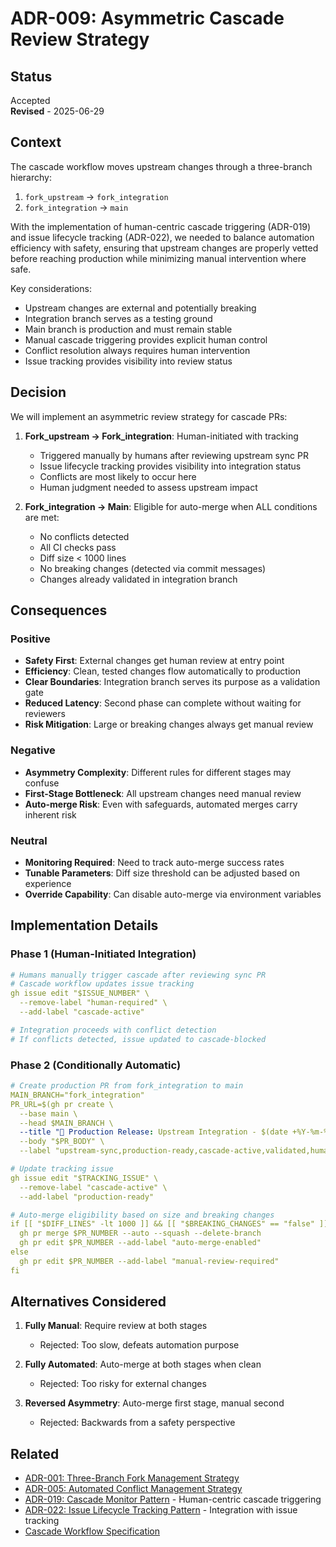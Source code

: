 # ADR-009: Asymmetric Cascade Review Strategy

## Status
Accepted  
**Revised** - 2025-06-29

## Context
The cascade workflow moves upstream changes through a three-branch hierarchy:
1. `fork_upstream` → `fork_integration` 
2. `fork_integration` → `main`

With the implementation of human-centric cascade triggering (ADR-019) and issue lifecycle tracking (ADR-022), we needed to balance automation efficiency with safety, ensuring that upstream changes are properly vetted before reaching production while minimizing manual intervention where safe.

Key considerations:
- Upstream changes are external and potentially breaking
- Integration branch serves as a testing ground
- Main branch is production and must remain stable
- Manual cascade triggering provides explicit human control
- Conflict resolution always requires human intervention
- Issue tracking provides visibility into review status

## Decision
We will implement an asymmetric review strategy for cascade PRs:

1. **Fork_upstream → Fork_integration**: Human-initiated with tracking
   - Triggered manually by humans after reviewing upstream sync PR
   - Issue lifecycle tracking provides visibility into integration status
   - Conflicts are most likely to occur here
   - Human judgment needed to assess upstream impact

2. **Fork_integration → Main**: Eligible for auto-merge when ALL conditions are met:
   - No conflicts detected
   - All CI checks pass
   - Diff size < 1000 lines
   - No breaking changes (detected via commit messages)
   - Changes already validated in integration branch

## Consequences

### Positive
- **Safety First**: External changes get human review at entry point
- **Efficiency**: Clean, tested changes flow automatically to production
- **Clear Boundaries**: Integration branch serves its purpose as a validation gate
- **Reduced Latency**: Second phase can complete without waiting for reviewers
- **Risk Mitigation**: Large or breaking changes always get manual review

### Negative
- **Asymmetry Complexity**: Different rules for different stages may confuse
- **First-Stage Bottleneck**: All upstream changes need manual review
- **Auto-merge Risk**: Even with safeguards, automated merges carry inherent risk

### Neutral
- **Monitoring Required**: Need to track auto-merge success rates
- **Tunable Parameters**: Diff size threshold can be adjusted based on experience
- **Override Capability**: Can disable auto-merge via environment variables

## Implementation Details

### Phase 1 (Human-Initiated Integration)
```yaml
# Humans manually trigger cascade after reviewing sync PR
# Cascade workflow updates issue tracking
gh issue edit "$ISSUE_NUMBER" \
  --remove-label "human-required" \
  --add-label "cascade-active"

# Integration proceeds with conflict detection
# If conflicts detected, issue updated to cascade-blocked
```

### Phase 2 (Conditionally Automatic)
```yaml
# Create production PR from fork_integration to main
MAIN_BRANCH="fork_integration"
PR_URL=$(gh pr create \
  --base main \
  --head $MAIN_BRANCH \
  --title "🚀 Production Release: Upstream Integration - $(date +%Y-%m-%d)" \
  --body "$PR_BODY" \
  --label "upstream-sync,production-ready,cascade-active,validated,human-required")

# Update tracking issue
gh issue edit "$TRACKING_ISSUE" \
  --remove-label "cascade-active" \
  --add-label "production-ready"

# Auto-merge eligibility based on size and breaking changes
if [[ "$DIFF_LINES" -lt 1000 ]] && [[ "$BREAKING_CHANGES" == "false" ]]; then
  gh pr merge $PR_NUMBER --auto --squash --delete-branch
  gh pr edit $PR_NUMBER --add-label "auto-merge-enabled"
else
  gh pr edit $PR_NUMBER --add-label "manual-review-required"
fi
```

## Alternatives Considered

1. **Fully Manual**: Require review at both stages
   - Rejected: Too slow, defeats automation purpose

2. **Fully Automated**: Auto-merge at both stages when clean
   - Rejected: Too risky for external changes

3. **Reversed Asymmetry**: Auto-merge first stage, manual second
   - Rejected: Backwards from a safety perspective

## Related
- [ADR-001: Three-Branch Fork Management Strategy](001-three-branch-strategy.md)
- [ADR-005: Automated Conflict Management Strategy](005-conflict-management.md)
- [ADR-019: Cascade Monitor Pattern](019-cascade-monitor-pattern.md) - Human-centric cascade triggering
- [ADR-022: Issue Lifecycle Tracking Pattern](022-issue-lifecycle-tracking-pattern.md) - Integration with issue tracking
- [Cascade Workflow Specification](../cascade-workflow.md)